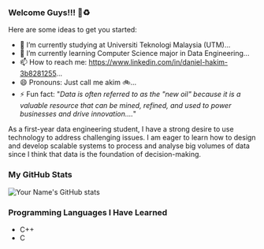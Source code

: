 ### Welcome Guys!!! 👋:recycle:

Here are some ideas to get you started:

- 🔭 I’m currently studying at Universiti Teknologi Malaysia (UTM)...
- 🌱 I’m currently learning Computer Science major in Data Engineering...
- 📫 How to reach me: https://www.linkedin.com/in/daniel-hakim-3b8281255...
- 😄 Pronouns: Just call me akim :bike:...
- ⚡ Fun fact: "_Data is often referred to as the "new oil" because it is a valuable resource that can be mined, refined, and used to power businesses and drive innovation...._"

As a first-year data engineering student, I have a strong desire to use technology to address challenging issues.
I am eager to learn how to design and develop scalable systems to process and analyse big volumes of data since I think that data is the foundation of decision-making.

### My GitHub Stats
![Your Name's GitHub stats](https://github-readme-stats.vercel.app/api?username=akim730)

### Programming Languages I Have Learned
- C++
- C
